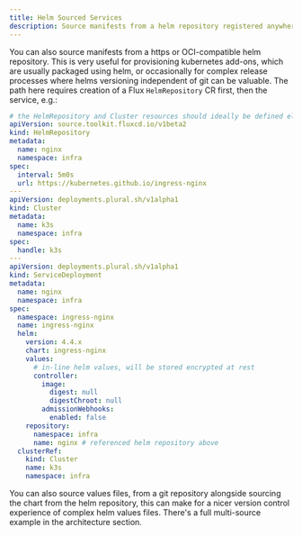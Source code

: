 ```yaml
---
title: Helm Sourced Services
description: Source manifests from a helm repository registered anywhere
---
```


You can also source manifests from a https or OCI-compatible helm repository. This is very useful for provisioning kubernetes add-ons, which are usually packaged using helm, or occasionally for complex release processes where helms versioning independent of git can be valuable. The path here requires creation of a Flux `HelmRepository` CR first, then the service, e.g.:

```yaml
# the HelmRepository and Cluster resources should ideally be defined elsewhere in your infra repo
apiVersion: source.toolkit.fluxcd.io/v1beta2
kind: HelmRepository
metadata:
  name: nginx
  namespace: infra
spec:
  interval: 5m0s
  url: https://kubernetes.github.io/ingress-nginx
---
apiVersion: deployments.plural.sh/v1alpha1
kind: Cluster
metadata:
  name: k3s
  namespace: infra
spec:
  handle: k3s
---
apiVersion: deployments.plural.sh/v1alpha1
kind: ServiceDeployment
metadata:
  name: nginx
  namespace: infra
spec:
  namespace: ingress-nginx
  name: ingress-nginx
  helm:
    version: 4.4.x
    chart: ingress-nginx
    values:
      # in-line helm values, will be stored encrypted at rest
      controller:
        image:
          digest: null
          digestChroot: null
        admissionWebhooks:
          enabled: false
    repository:
      namespace: infra
      name: nginx # referenced helm repository above
  clusterRef:
    kind: Cluster
    name: k3s
    namespace: infra
```

You can also source values files, from a git repository alongside sourcing the chart from the helm repository, this can make for a nicer version control experience of complex helm values files. There's a full multi-source example in the architecture section.
